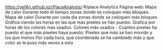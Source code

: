 
https://yef4n.github.io/rPlaceAnalysis/
R/place Analytics Página web: 
Mapa de calor Durante todo el tiempo zonas donde se coloquen más bloques.
Mapa de calor Durante por cada día zonas donde se coloquen más bloques.
Gráfica viendo las horas en las que más píxeles se han puesto.
Grafica por horas de los colores más usados.
Colores más usados - Cuantos píxeles ha puesto el que más píxeles haya puesto.
Pixeles que más se han movido y los que menos
Por cada hora, que coordenada se ha cambiado más y que color se le puso más veces a esta

